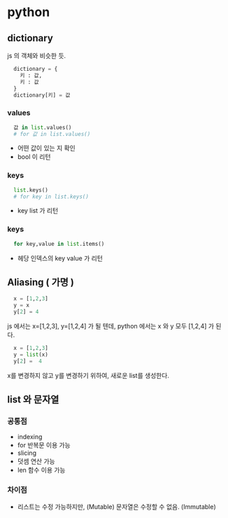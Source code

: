 # python

## dictionary
js 의 객체와 비슷한 듯.

```python
  dictionary = {
    키 : 값,
    키 : 값
  }
  dictionary[키] = 값
```


### values
```python
  값 in list.values() 
  # for 값 in list.values() 
```
- 어떤 값이 있는 지 확인
- bool 이 리턴


### keys
```python
  list.keys()
  # for key in list.keys()
```
- key list 가 리턴

### keys
```python
  for key,value in list.items()
```
- 헤당 인덱스의 key value 가 리턴




## Aliasing ( 가명 )

```python
  x = [1,2,3]
  y = x
  y[2] = 4
```

  js 에서는 x=[1,2,3], y=[1,2,4] 가 될 텐데,
  python 에서는 x 와 y 모두 [1,2,4] 가 된다.

```python
  x = [1,2,3]
  y = list(x)
  y[2] =  4
```

 x를 변경하지 않고 y를 변경하기 위하여,
 새로운 list를 생성한다.

## list 와 문자열
### 공통점
 - indexing
 - for 반복문 이용 가능
 - slicing
 - 덧셈 연산 가능
 - len 함수 이용 가능

### 차이점
 - 리스트는 수정 가능하지만, (Mutable)
   문자열은 수정할 수 없음. (Immutable)